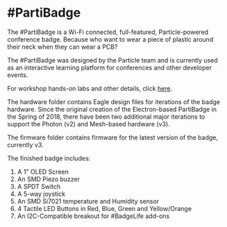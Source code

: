 # #PartiBadge

The #PartiBadge is a Wi-Fi connected, full-featured, Particle-powered conference badge. Because who want to wear a piece of plastic around their neck when they can wear a PCB?

The #PartiBadge was designed by the Particle team and is currently used as an interactive learning platform for conferences and other developer events.

For workshop hands-on labs and other details, click [here](https://part.cl/workshop).

The hardware folder contains Eagle design files for iterations of the badge hardware. Since the original creation of the Electron-based PartiBadge in the Spring of 2018, there have been two additional major iterations to support the Photon (v2) and Mesh-based hardware (v3).

The firmware folder contains firmware for the latest version of the badge, currently v3.

The finished badge includes:

1.  A 1" OLED Screen
2.  An SMD Piezo buzzer
3.  A SPDT Switch
4.  A 5-way joystick
5.  An SMD Si7021 temperature and Humidity sensor
6.  4 Tactile LED Buttons in Red, Blue, Green and Yellow/Orange
7.  An I2C-Compatible breakout for #BadgeLife add-ons
